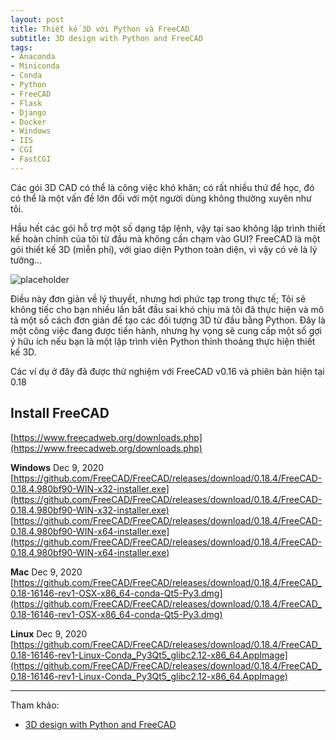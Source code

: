 ```yaml
---
layout: post
title: Thiết kế 3D với Python và FreeCAD
subtitle: 3D design with Python and FreeCAD
tags:
- Anaconda
- Miniconda
- Conda
- Python
- FreeCAD
- Flask
- Django
- Docker
- Windows
- IIS
- CGI
- FastCGI
---
```


Các gói 3D CAD có thể là công việc khó khăn; có rất nhiều thứ để học, đó có thể là một vấn đề lớn đối với một người dùng không thường xuyên như tôi.

Hầu hết các gói hỗ trợ một số dạng tập lệnh, vậy tại sao không lập trình thiết kế hoàn chỉnh của tôi từ đầu mà không cần chạm vào GUI? FreeCAD là một gói thiết kế 3D (miễn phí), với giao diện Python toàn diện, vì vậy có vẻ là lý tưởng…

![placeholder](http://boxxv.com/img/posts/freecad.png "FreeCAD")

Điều này đơn giản về lý thuyết, nhưng hơi phức tạp trong thực tế; Tôi sẽ không tiếc cho bạn nhiều lần bắt đầu sai khó chịu mà tôi đã thực hiện và mô tả một số cách đơn giản để tạo các đối tượng 3D từ đầu bằng Python. Đây là một công việc đang được tiến hành, nhưng hy vọng sẽ cung cấp một số gợi ý hữu ích nếu bạn là một lập trình viên Python thỉnh thoảng thực hiện thiết kế 3D.

Các ví dụ ở đây đã được thử nghiệm với FreeCAD v0.16 và phiên bản hiện tại 0.18

## Install FreeCAD

[https://www.freecadweb.org/downloads.php](https://www.freecadweb.org/downloads.php)

**Windows**
Dec 9, 2020
[https://github.com/FreeCAD/FreeCAD/releases/download/0.18.4/FreeCAD-0.18.4.980bf90-WIN-x32-installer.exe](https://github.com/FreeCAD/FreeCAD/releases/download/0.18.4/FreeCAD-0.18.4.980bf90-WIN-x32-installer.exe)  
[https://github.com/FreeCAD/FreeCAD/releases/download/0.18.4/FreeCAD-0.18.4.980bf90-WIN-x64-installer.exe](https://github.com/FreeCAD/FreeCAD/releases/download/0.18.4/FreeCAD-0.18.4.980bf90-WIN-x64-installer.exe)

**Mac**
Dec 9, 2020
[https://github.com/FreeCAD/FreeCAD/releases/download/0.18.4/FreeCAD_0.18-16146-rev1-OSX-x86_64-conda-Qt5-Py3.dmg](https://github.com/FreeCAD/FreeCAD/releases/download/0.18.4/FreeCAD_0.18-16146-rev1-OSX-x86_64-conda-Qt5-Py3.dmg)

**Linux**
Dec 9, 2020
[https://github.com/FreeCAD/FreeCAD/releases/download/0.18.4/FreeCAD_0.18-16146-rev1-Linux-Conda_Py3Qt5_glibc2.12-x86_64.AppImage](https://github.com/FreeCAD/FreeCAD/releases/download/0.18.4/FreeCAD_0.18-16146-rev1-Linux-Conda_Py3Qt5_glibc2.12-x86_64.AppImage)


-----
Tham khảo:
- [3D design with Python and FreeCAD](https://iosoft.blog/2019/05/22/3d-design-python-freecad/)


